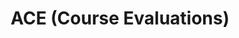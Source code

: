 ---
layout: article
title:  "ACE (Course Evaluations)"
description: "Online course evaluations for UC Davis, enabling staff and faculty to quickly define and distribute evaluations and receive secure feedback rapidly through drastically less effort than using paper evaluations. Used quarterly by almost every student on campus."
current-url: "https://eval.ucdavis.edu/"
audience: "Students, Staff, and Faculty"
Launched: Jan 2018
tags:
  - Static Site - Jekyll

---